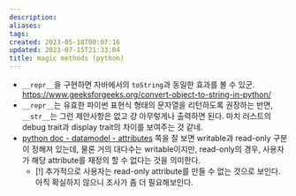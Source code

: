 ```yaml
---
description:
aliases: 
tags: 
created: 2023-05-18T00:07:16
updated: 2023-07-15T21:33:04
title: magic methods (python)
---
```


- `__repr__`을 구현하면 자바에서의 `toString`과 동일한 효과를 볼 수 있군. https://www.geeksforgeeks.org/convert-object-to-string-in-python/
- `__repr__`는 유효한 파이썬 표현식 형태의 문자열을 리턴하도록 권장하는 반면, `__str__`는 그런 제안사항은 없고 걍 아무렇게나 출력하면 된다. 마치 러스트의 debug trait과 display trait의 차이를 보여주는 것 같네.
- [python doc - datamodel - attributes](https://docs.python.org/3/reference/datamodel.html#index-32) 쪽을 잘 보면 writable과 read-only 구분이 정해져 있는데, 물론 거의 대다수는 writable이지만, read-only의 경우, 사용자가 해당 attribute를 재정의 할 수 없다는 것을 의미한다. 
	- [!] 추가적으로 사용자는 read-only attribute를 만들 수 없는 것으로 보인다. 아직 확실하지 않으니 조사가 좀 더 필요해보인다.
